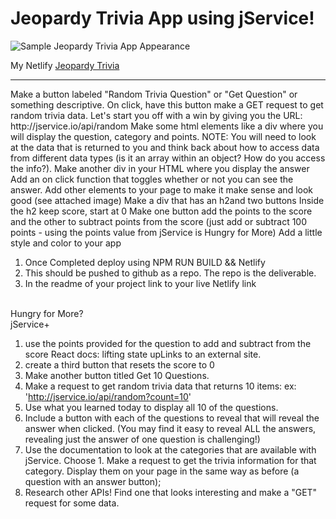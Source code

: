 # Jeopardy Trivia App using jService!

<p>
<img src="https://i.imgur.com/gw3cvyD.png" alt="Sample Jeopardy Trivia App Appearance" />
</p>

My Netlify
<a href="https://riverxdiamant-jeopardy-trivia.netlify.app/">Jeopardy Trivia</a>
<hr />
Make a button labeled "Random Trivia Question" or "Get Question" or something descriptive.
On click, have this button make a GET request to get random trivia data. Let's start you off with a win by giving you the URL:  http://jservice.io/api/random
Make some html elements like a div where you will display the question, category and points. NOTE: You will need to look at the data that is returned to you and think back about how to access data from different data types (is it an array within an object? How do you access the info?).
Make another div in your HTML where you display the answer
Add an on click function that toggles whether or not you can see the answer.
Add other elements to your page to make it make sense and look good (see attached image)
Make a div that has an h2and two buttons
Inside the h2 keep score, start at 0
Make one button add the points to the score and the other to subtract points from the score (just add or subtract 100 points - using the points value from jService is Hungry for More)
Add a little style and color to your app
<br />

1. Once Completed deploy using NPM RUN BUILD && Netlify
2. This should be pushed to github as a repo. The repo is the deliverable.
3. In the readme of your project link to your live Netlify link

<br />
Hungry for More?
<br />
jService+

1. use the points provided for the question to add and subtract from the score React docs: lifting state upLinks to an external site.
2. create a third button that resets the score to 0
3. Make another button titled Get 10 Questions.
4. Make a request to get random trivia data that returns 10 items: ex: 'http://jservice.io/api/random?count=10'
5. Use what you learned today to display all 10 of the questions.
6. Include a button with each of the questions to reveal that will reveal the answer when clicked. (You may find it easy to reveal ALL the answers, revealing just the answer of one question is challenging!)
7. Use the documentation to look at the categories that are available with jService. Choose 1. Make a request to get the trivia information for that category. Display them on your page in the same way as before (a question with an answer button);
8. Research other APIs! Find one that looks interesting and make a "GET" request for some data.
